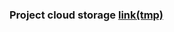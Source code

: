 ### Project cloud storage [link(tmp)](https://supabase.com/dashboard/project/vrczedzlfggamrinevel/storage/buckets/progresso)